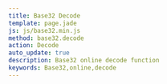```yaml
---
title: Base32 Decode
template: page.jade
js: js/base32.min.js
method: base32.decode
action: Decode
auto_update: true
description: Base32 online decode function
keywords: Base32,online,decode
---
```


